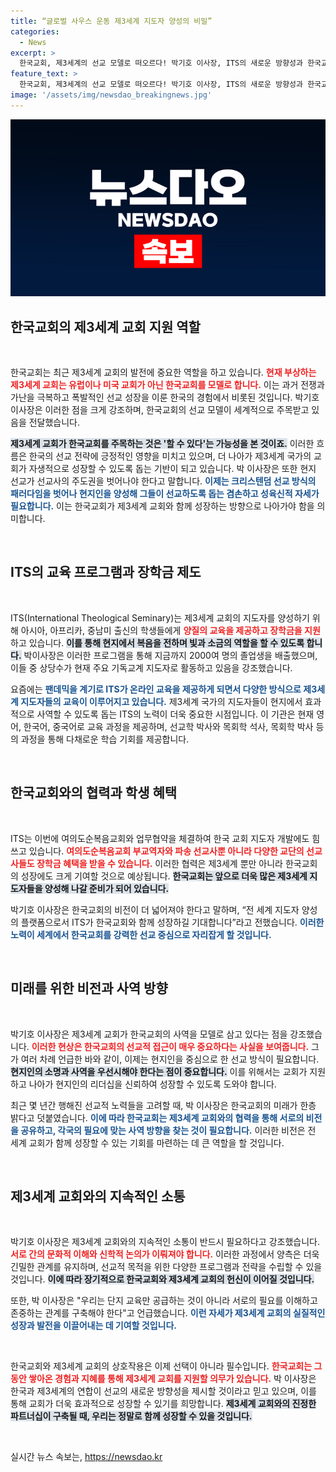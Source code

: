 ```yaml
---
title: “글로벌 사우스 운동 제3세계 지도자 양성의 비밀”
categories:
  - News
excerpt: >
  한국교회, 제3세계의 선교 모델로 떠오르다! 박기호 이사장, ITS의 새로운 방향성과 한국교회의 중요성을 강조하며 현지인 중심의 선교 패러다임 전환을 제안한다. 온라인 교육으로 세계 지도자를 양성하는 ITS의 비전은 무엇일까?
feature_text: >
  한국교회, 제3세계의 선교 모델로 떠오르다! 박기호 이사장, ITS의 새로운 방향성과 한국교회의 중요성을 강조하며 현지인 중심의 선교 패러다임 전환을 제안한다. 온라인 교육으로 세계 지도자를 양성하는 ITS의 비전은 무엇일까?
image: '/assets/img/newsdao_breakingnews.jpg'
---
```


<p><img src="/assets/img/newsdao_breakingnews.jpg" alt="cryptoinkorea 속보" /></p>

<h2 data-ke-size="size26">한국교회의 제3세계 교회 지원 역할</h2>

<p data-ke-size="size16">&nbsp;</p>

<p>한국교회는 최근 제3세계 교회의 발전에 중요한 역할을 하고 있습니다. <b><span style="color: #ee2323;">현재 부상하는 제3세계 교회는 유럽이나 미국 교회가 아닌 한국교회를 모델로 합니다.</span></b> 이는 과거 전쟁과 가난을 극복하고 폭발적인 선교 성장을 이룬 한국의 경험에서 비롯된 것입니다. 박기호 이사장은 이러한 점을 크게 강조하며, 한국교회의 선교 모델이 세계적으로 주목받고 있음을 전달했습니다.</p>

<p><b><span style="background-color: #21538527;">제3세계 교회가 한국교회를 주목하는 것은 '할 수 있다'는 가능성을 본 것이죠.</span></b> 이러한 흐름은 한국의 선교 전략에 긍정적인 영향을 미치고 있으며, 더 나아가 제3세계 국가의 교회가 자생적으로 성장할 수 있도록 돕는 기반이 되고 있습니다. 박 이사장은 또한 현지 선교가 선교사의 주도권을 벗어나야 한다고 말합니다. <b><span style="color: #1a5490;">이제는 크리스텐덤 선교 방식의 패러다임을 벗어나 현지인을 양성해 그들이 선교하도록 돕는 겸손하고 성육신적 자세가 필요합니다.</span></b> 이는 한국교회가 제3세계 교회와 함께 성장하는 방향으로 나아가야 함을 의미합니다.</p>

<p data-ke-size="size16">&nbsp;</p>

<h2 data-ke-size="size26">ITS의 교육 프로그램과 장학금 제도</h2>

<p data-ke-size="size16">&nbsp;</p>

<p>ITS(International Theological Seminary)는 제3세계 교회의 지도자를 양성하기 위해 아시아, 아프리카, 중남미 출신의 학생들에게 <b><span style="color: #ee2323;">양질의 교육을 제공하고 장학금을 지원</span></b>하고 있습니다. <b><span style="background-color: #21538527;">이를 통해 현지에서 복음을 전하며 빛과 소금의 역할을 할 수 있도록 합니다.</span></b> 박이사장은 이러한 프로그램을 통해 지금까지 2000여 명의 졸업생을 배출했으며, 이들 중 상당수가 현재 주요 기독교계 지도자로 활동하고 있음을 강조했습니다.</p>

<p>요즘에는 <b><span style="color: #1a5490;">팬데믹을 계기로 ITS가 온라인 교육을 제공하게 되면서 다양한 방식으로 제3세계 지도자들의 교육이 이루어지고 있습니다.</span></b> 제3세계 국가의 지도자들이 현지에서 효과적으로 사역할 수 있도록 돕는 ITS의 노력이 더욱 중요한 시점입니다. 이 기관은 현재 영어, 한국어, 중국어로 교육 과정을 제공하며, 선교학 박사와 목회학 석사, 목회학 박사 등의 과정을 통해 다채로운 학습 기회를 제공합니다.</p>

<p data-ke-size="size16">&nbsp;</p>

<h2 data-ke-size="size26">한국교회와의 협력과 학생 혜택</h2>

<p data-ke-size="size16">&nbsp;</p>

<p>ITS는 이번에 여의도순복음교회와 업무협약을 체결하여 한국 교회 지도자 개발에도 힘쓰고 있습니다. <b><span style="color: #ee2323;">여의도순복음교회 부교역자와 파송 선교사뿐 아니라 다양한 교단의 선교사들도 장학금 혜택을 받을 수 있습니다.</span></b> 이러한 협력은 제3세계 뿐만 아니라 한국교회의 성장에도 크게 기여할 것으로 예상됩니다. <b><span style="background-color: #21538527;">한국교회는 앞으로 더욱 많은 제3세계 지도자들을 양성해 나갈 준비가 되어 있습니다.</span></b></p>

<p>박기호 이사장은 한국교회의 비전이 더 넓어져야 한다고 말하며, “전 세계 지도자 양성의 플랫폼으로서 ITS가 한국교회와 함께 성장하길 기대합니다”라고 전했습니다. <b><span style="color: #1a5490;">이러한 노력이 세계에서 한국교회를 강력한 선교 중심으로 자리잡게 할 것입니다.</span></b></p>

<p data-ke-size="size16">&nbsp;</p>

<h2 data-ke-size="size26">미래를 위한 비전과 사역 방향</h2>

<p data-ke-size="size16">&nbsp;</p>

<p>박기호 이사장은 제3세계 교회가 한국교회의 사역을 모델로 삼고 있다는 점을 강조했습니다. <b><span style="color: #ee2323;">이러한 현상은 한국교회의 선교적 접근이 매우 중요하다는 사실을 보여줍니다.</span></b> 그가 여러 차례 언급한 바와 같이, 이제는 현지인을 중심으로 한 선교 방식이 필요합니다. <b><span style="background-color: #21538527;">현지인의 소명과 사역을 우선시해야 한다는 점이 중요합니다.</span></b> 이를 위해서는 교회가 지원하고 나아가 현지인의 리더십을 신뢰하여 성장할 수 있도록 도와야 합니다.</p>

<p>최근 몇 년간 행해진 선교적 노력들을 고려할 때, 박 이사장은 한국교회의 미래가 한층 밝다고 덧붙였습니다. <b><span style="color: #1a5490;">이에 따라 한국교회는 제3세계 교회와의 협력을 통해 서로의 비전을 공유하고, 각국의 필요에 맞는 사역 방향을 찾는 것이 필요합니다.</span></b> 이러한 비전은 전 세계 교회가 함께 성장할 수 있는 기회를 마련하는 데 큰 역할을 할 것입니다.</p>

<p data-ke-size="size16">&nbsp;</p>

<h2 data-ke-size="size26">제3세계 교회와의 지속적인 소통</h2>

<p data-ke-size="size16">&nbsp;</p>

<p>박기호 이사장은 제3세계 교회와의 지속적인 소통이 반드시 필요하다고 강조했습니다. <b><span style="color: #ee2323;">서로 간의 문화적 이해와 신학적 논의가 이뤄져야 합니다.</span></b> 이러한 과정에서 양측은 더욱 긴밀한 관계를 유지하며, 선교적 목적을 위한 다양한 프로그램과 전략을 수립할 수 있을 것입니다. <b><span style="background-color: #21538527;">이에 따라 장기적으로 한국교회와 제3세계 교회의 헌신이 이어질 것입니다.</span></b></p>

<p>또한, 박 이사장은 "우리는 단지 교육만 공급하는 것이 아니라 서로의 필요를 이해하고 존중하는 관계를 구축해야 한다"고 언급했습니다. <b><span style="color: #1a5490;">이런 자세가 제3세계 교회의 실질적인 성장과 발전을 이끌어내는 데 기여할 것입니다.</span></b> </p>

<p data-ke-size="size16">&nbsp;</p>

<p>한국교회와 제3세계 교회의 상호작용은 이제 선택이 아니라 필수입니다. <b><span style="color: #ee2323;">한국교회는 그동안 쌓아온 경험과 지혜를 통해 제3세계 교회를 지원할 의무가 있습니다.</span></b> 박 이사장은 한국과 제3세계의 연합이 선교의 새로운 방향성을 제시할 것이라고 믿고 있으며, 이를 통해 교회가 더욱 효과적으로 성장할 수 있기를 희망합니다. <b><span style="background-color: #21538527;">제3세계 교회와의 진정한 파트너십이 구축될 때, 우리는 정말로 함께 성장할 수 있을 것입니다.</span></b></p>

<p data-ke-size="size16">&nbsp;</p>
실시간 뉴스 속보는, <a href="https://newsdao.kr" rel="dofollow">https://newsdao.kr</a>


